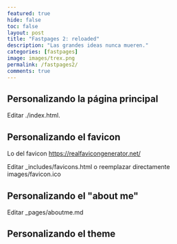 ```yaml
---
featured: true
hide: false
toc: false
layout: post
title: "Fastpages 2: reloaded"
description: "Las grandes ideas nunca mueren."
categories: [fastpages]
image: images/trex.png
permalink: /fastpages2/
comments: true
---
```


## Personalizando la página principal

Editar ./index.html.

## Personalizando el favicon

Lo del favicon https://realfavicongenerator.net/

Editar _includes/favicons.html o reemplazar directamente images/favicon.ico

## Personalizando el "about me"

Editar _pages/aboutme.md

## Personalizando el theme